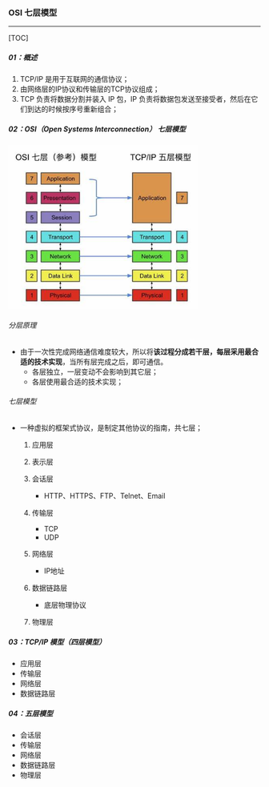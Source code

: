 ### OSI 七层模型

------

[TOC]

##### 01：概述

1. TCP/IP 是用于互联网的通信协议；
2. 由网络层的IP协议和传输层的TCP协议组成；
3. TCP 负责将数据分割并装入 IP 包，IP 负责将数据包发送至接受者，然后在它们到达的时候按序号重新组合；

##### 02：OSI（Open Systems Interconnection） 七层模型

<img src="https://raw.githubusercontent.com/likang315/Network/master/01：计算机网络/photos/OSI.png" style="zoom:80%;" />

###### 分层原理

- 由于一次性完成网络通信难度较大，所以将**该过程分成若干层，每层采用最合适的技术实现**，当所有层完成之后，即可通信。
  - 各层独立，一层变动不会影响到其它层；
  - 各层使用最合适的技术实现；

###### 七层模型

- 一种虚拟的框架式协议，是制定其他协议的指南，共七层；
  1. 应用层
  2. 表示层
  3. 会话层
     - HTTP、HTTPS、FTP、Telnet、Email

  4. 传输层
     - TCP
     - UDP

  5. 网络层
     - IP地址

  6. 数据链路层
     - 底层物理协议

  7. 物理层


##### 03：TCP/IP 模型（四层模型）

- 应用层
- 传输层
- 网络层
- 数据链路层

##### 04：五层模型

- 会话层
- 传输层
- 网络层
- 数据链路层
- 物理层
